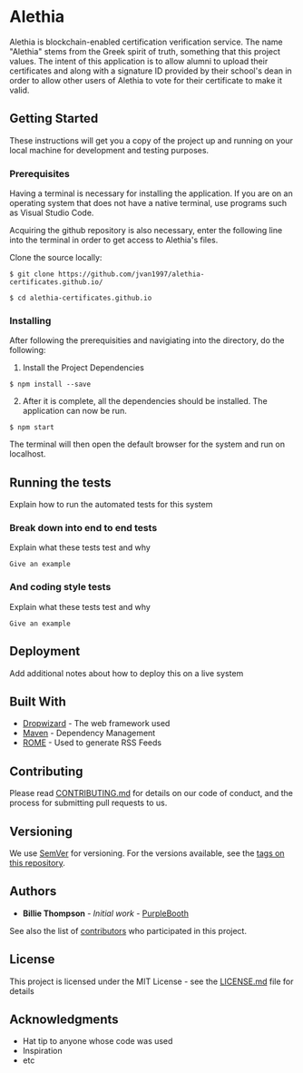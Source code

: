 # Alethia

Alethia is blockchain-enabled certification verification service. The name "Alethia" stems from the Greek spirit of truth, something that this project values. The intent of this application is to allow alumni to upload their certificates and along with a signature ID provided by their school's dean in order to allow other users of Alethia to vote for their certificate to make it valid. 

## Getting Started

These instructions will get you a copy of the project up and running on your local machine for development and testing purposes.

### Prerequisites

Having a terminal is necessary for installing the application. If you are on an operating system that does not have a native terminal, use programs such as Visual Studio Code.

Acquiring the github repository is also necessary, enter the following line into the terminal in order to get access to Alethia's files.

Clone the source locally:


```
$ git clone https://github.com/jvan1997/alethia-certificates.github.io/

$ cd alethia-certificates.github.io
```

### Installing

After following the prerequisities and navigiating into the directory, do the following:

1. Install the Project Dependencies

```
$ npm install --save
```

2. After it is complete, all the dependencies should be installed. The application can now be run.

```
$ npm start
```

The terminal will then open the default browser for the system and run on localhost. 

## Running the tests

Explain how to run the automated tests for this system

### Break down into end to end tests

Explain what these tests test and why

```
Give an example
```

### And coding style tests

Explain what these tests test and why

```
Give an example
```

## Deployment

Add additional notes about how to deploy this on a live system

## Built With

* [Dropwizard](http://www.dropwizard.io/1.0.2/docs/) - The web framework used
* [Maven](https://maven.apache.org/) - Dependency Management
* [ROME](https://rometools.github.io/rome/) - Used to generate RSS Feeds

## Contributing

Please read [CONTRIBUTING.md](https://gist.github.com/PurpleBooth/b24679402957c63ec426) for details on our code of conduct, and the process for submitting pull requests to us.

## Versioning

We use [SemVer](http://semver.org/) for versioning. For the versions available, see the [tags on this repository](https://github.com/your/project/tags). 

## Authors

* **Billie Thompson** - *Initial work* - [PurpleBooth](https://github.com/PurpleBooth)

See also the list of [contributors](https://github.com/your/project/contributors) who participated in this project.

## License

This project is licensed under the MIT License - see the [LICENSE.md](LICENSE.md) file for details

## Acknowledgments

* Hat tip to anyone whose code was used
* Inspiration
* etc
